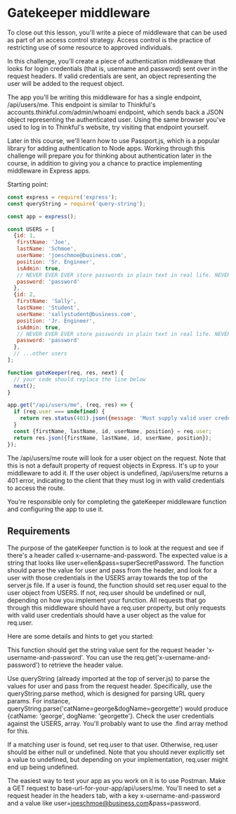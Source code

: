 # Gatekeeper middleware

To close out this lesson, you'll write a piece of middleware that can be used as part of an access control strategy. Access control is the practice of restricting use of some resource to approved individuals.

In this challenge, you'll create a piece of authentication middleware that looks for login credentials (that is, username and password) sent over in the request headers. If valid credentials are sent, an object representing the user will be added to the request object.

The app you'll be writing this middleware for has a single endpoint, /api/users/me. This endpoint is similar to Thinkful's accounts.thinkful.com/admin/whoami endpoint, which sends back a JSON object representing the authenticated user. Using the same browser you've used to log in to Thinkful's website, try visiting that endpoint yourself.

Later in this course, we'll learn how to use Passport.js, which is a popular library for adding authentication to Node apps. Working through this challenge will prepare you for thinking about authentication later in the course, in addition to giving you a chance to practice implementing middleware in Express apps.

Starting point:

```javascript
const express = require('express');
const queryString = require('query-string');

const app = express();

const USERS = [
  {id: 1,
   firstName: 'Joe',
   lastName: 'Schmoe',
   userName: 'joeschmoe@business.com',
   position: 'Sr. Engineer',
   isAdmin: true,
   // NEVER EVER EVER store passwords in plain text in real life. NEVER!!!!!!!!!!!
   password: 'password'
  },
  {id: 2,
   firstName: 'Sally',
   lastName: 'Student',
   userName: 'sallystudent@business.com',
   position: 'Jr. Engineer',
   isAdmin: true,
   // NEVER EVER EVER store passwords in plain text in real life. NEVER!!!!!!!!!!!
   password: 'password'
  },
  // ...other users
];

function gateKeeper(req, res, next) {
  // your code should replace the line below
  next();
}

app.get("/api/users/me", (req, res) => {
  if (req.user === undefined) {
    return res.status(401).json({message: 'Must supply valid user credentials'});
  }
  const {firstName, lastName, id, userName, position} = req.user;
  return res.json({firstName, lastName, id, userName, position});
});
```


The /api/users/me route will look for a user object on the request. Note that this is not a default property of request objects in Express. It's up to your middleware to add it. If the user object is undefined, /api/users/me returns a 401 error, indicating to the client that they must log in with valid credentials to access the route.

You're responsible only for completing the gateKeeper middleware function and configuring the app to use it.



## Requirements
The purpose of the gateKeeper function is to look at the request and see if there's a header called x-username-and-password. The expected value is a string that looks like user=ellen&pass=superSecretPassword. The function should parse the value for user and pass from the header, and look for a user with those credentials in the USERS array towards the top of the server.js file. If a user is found, the function should set req.user equal to the user object from USERS. If not, req.user should be undefined or null, depending on how you implement your function. All requests that go through this middleware should have a req.user property, but only requests with valid user credentials should have a user object as the value for req.user.

Here are some details and hints to get you started:

This function should get the string value sent for the request header 'x-username-and-password'. You can use the req.get('x-username-and-password') to retrieve the header value.

Use queryString (already imported at the top of server.js) to parse the values for user and pass from the request header. Specifically, use the queryString.parse method, which is designed for parsing URL query params. For instance, queryString.parse('catName=george&dogName=georgette') would produce {catName: 'george', dogName: 'georgette'}.
Check the user credentials against the USERS, array. You'll probably want to use the .find array method for this.

If a matching user is found, set req.user to that user. Otherwise, req.user should be either null or undefined. Note that you should never explicitly set a value to undefined, but depending on your implementation, req.user might end up being undefined.

The easiest way to test your app as you work on it is to use Postman. Make a GET request to base-url-for-your-app/api/users/me. You'll need to set a request header in the headers tab, with a key x-username-and-password and a value like user=joeschmoe@business.com&pass=password.

